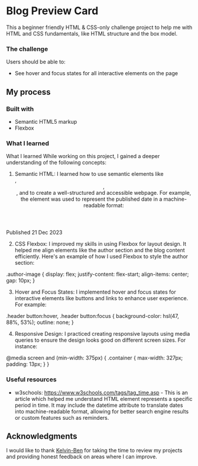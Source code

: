 # Blog Preview Card
 This  a beginner friendly HTML & CSS-only challenge project to help me with HTML and CSS fundamentals, like HTML structure and the box model.

### The challenge

Users should be able to:

- See hover and focus states for all interactive elements on the page

## My process

### Built with

- Semantic HTML5 markup
- Flexbox

### What I learned

What I learned
While working on this project, I gained a deeper understanding of the following concepts:

1. Semantic HTML:
I learned how to use semantic elements like <article>, <header>, <footer>, and <time> to create a well-structured and accessible webpage. For example, the <time> element was used to represent the published date in a machine-readable format:

<time datetime="2023-12-21">Published 21 Dec 2023</time>

2. CSS Flexbox:
I improved my skills in using Flexbox for layout design. It helped me align elements like the author section and the blog content efficiently. Here's an example of how I used Flexbox to style the author section:

.author-image {
    display: flex;
    justify-content: flex-start;
    align-items: center;
    gap: 10px;
}

3. Hover and Focus States:
I implemented hover and focus states for interactive elements like buttons and links to enhance user experience. For example:


.header button:hover,
.header button:focus {
    background-color: hsl(47, 88%, 53%);
    outline: none;
}

4. Responsive Design:
I practiced creating responsive layouts using media queries to ensure the design looks good on different screen sizes. For instance:

@media screen and (min-width: 375px) {
    .container {
        max-width: 327px;
        padding: 13px;
    }
}

### Useful resources

- w3schools:  https://www.w3schools.com/tags/tag_time.asp - This is an article which helped me understand  <time> HTML element represents a specific period in time. It may include the datetime attribute to translate dates into machine-readable format, allowing for better search engine results or custom features such as reminders.



## Acknowledgments

I would like to thank [Kelvin-Ben](https://github.com/Kelvin-Ben) for taking the time to review my projects and providing honest feedback on areas where I can improve.

